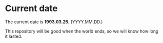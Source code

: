 # Current date

The current date is **1993.03.25.** (YYYY.MM.DD.)

This repository will be good when the world ends, so we will know how long it lasted.